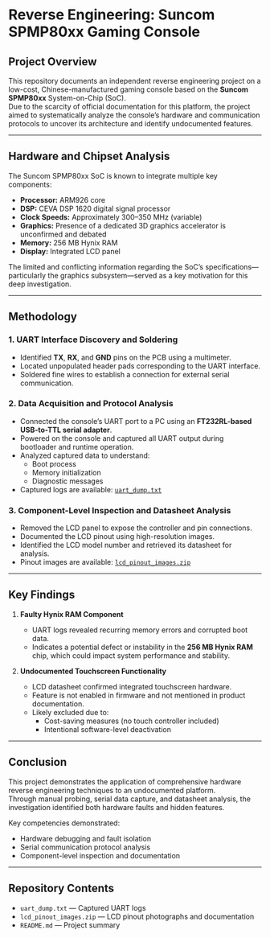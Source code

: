 # Reverse Engineering: Suncom SPMP80xx Gaming Console

## Project Overview
This repository documents an independent reverse engineering project on a low-cost, Chinese-manufactured gaming console based on the **Suncom SPMP80xx** System-on-Chip (SoC).  
Due to the scarcity of official documentation for this platform, the project aimed to systematically analyze the console’s hardware and communication protocols to uncover its architecture and identify undocumented features.

---

## Hardware and Chipset Analysis
The Suncom SPMP80xx SoC is known to integrate multiple key components:

- **Processor:** ARM926 core  
- **DSP:** CEVA DSP 1620 digital signal processor  
- **Clock Speeds:** Approximately 300–350 MHz (variable)  
- **Graphics:** Presence of a dedicated 3D graphics accelerator is unconfirmed and debated  
- **Memory:** 256 MB Hynix RAM  
- **Display:** Integrated LCD panel  

The limited and conflicting information regarding the SoC’s specifications—particularly the graphics subsystem—served as a key motivation for this deep investigation.

---

## Methodology

### 1. UART Interface Discovery and Soldering
- Identified **TX**, **RX**, and **GND** pins on the PCB using a multimeter.
- Located unpopulated header pads corresponding to the UART interface.
- Soldered fine wires to establish a connection for external serial communication.

### 2. Data Acquisition and Protocol Analysis
- Connected the console’s UART port to a PC using an **FT232RL-based USB-to-TTL serial adapter**.
- Powered on the console and captured all UART output during bootloader and runtime operation.
- Analyzed captured data to understand:
  - Boot process
  - Memory initialization
  - Diagnostic messages  
- Captured logs are available: [`uart_dump.txt`](uart_dump.txt)

### 3. Component-Level Inspection and Datasheet Analysis
- Removed the LCD panel to expose the controller and pin connections.
- Documented the LCD pinout using high-resolution images.
- Identified the LCD model number and retrieved its datasheet for analysis.  
- Pinout images are available: [`lcd_pinout_images.zip`](lcd_pinout_images.zip)

---

## Key Findings

1. **Faulty Hynix RAM Component**  
   - UART logs revealed recurring memory errors and corrupted boot data.  
   - Indicates a potential defect or instability in the **256 MB Hynix RAM** chip, which could impact system performance and stability.

2. **Undocumented Touchscreen Functionality**  
   - LCD datasheet confirmed integrated touchscreen hardware.  
   - Feature is not enabled in firmware and not mentioned in product documentation.  
   - Likely excluded due to:
     - Cost-saving measures (no touch controller included)  
     - Intentional software-level deactivation

---

## Conclusion
This project demonstrates the application of comprehensive hardware reverse engineering techniques to an undocumented platform.  
Through manual probing, serial data capture, and datasheet analysis, the investigation identified both hardware faults and hidden features.

Key competencies demonstrated:
- Hardware debugging and fault isolation  
- Serial communication protocol analysis  
- Component-level inspection and documentation

---

## Repository Contents
- `uart_dump.txt` — Captured UART logs  
- `lcd_pinout_images.zip` — LCD pinout photographs and documentation  
- `README.md` — Project summary
